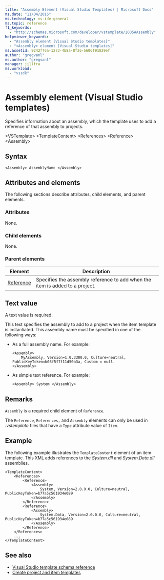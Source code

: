 ```yaml
---
title: "Assembly Element (Visual Studio Templates) | Microsoft Docs"
ms.date: "11/04/2016"
ms.technology: vs-ide-general
ms.topic: reference
f1_keywords:
  - "http://schemas.microsoft.com/developer/vstemplate/2005#Assembly"
helpviewer_keywords:
  - "Assembly element [Visual Studio templates]"
  - "<Assembly> element [Visual Studio templates]"
ms.assetid: 9242f76a-1273-4b8a-8f26-6606f91829ef
author: "gregvanl"
ms.author: "gregvanl"
manager: jillfra
ms.workload:
  - "vssdk"
---
```

# Assembly element (Visual Studio templates)
Specifies information about an assembly, which the template uses to add a reference of that assembly to projects.

 \<VSTemplate>
 \<TemplateContent>
 \<References>
 \<Reference>
 \<Assembly>

## Syntax

```
<Assembly> AssemblyName </Assembly>
```

## Attributes and elements
 The following sections describe attributes, child elements, and parent elements.

### Attributes
 None.

### Child elements
 None.

### Parent elements

|Element|Description|
|-------------|-----------------|
|[Reference](../extensibility/reference-element-visual-studio-templates.md)|Specifies the assembly reference to add when the item is added to a project.|

## Text value
 A text value is required.

 This text specifies the assembly to add to a project when the item template is instantiated. This assembly name must be specified in one of the following ways:

- As a full assembly name. For example:

    ```
    <Assembly>
        MyAssembly, Version=1.0.3300.0, Culture=neutral, PublicKeyToken=b03f5f7f11d50a3a, Custom = null.
    </Assembly>
    ```

- As simple text reference. For example:

    ```
    <Assembly> System </Assembly>
    ```

## Remarks
 `Assembly` is a required child element of `Reference`.

 The `Reference`, `References,` and `Assembly` elements can only be used in *.vstemplate* files that have a `Type` attribute value of `Item`.

## Example
 The following example illustrates the `TemplateContent` element of an item template. This XML adds references to the *System.dll* and *System.Data.dll* assemblies.

```
<TemplateContent>
    <References>
        <Reference>
            <Assembly>
                System, Version=2.0.0.0, Culture=neutral, PublicKeyToken=b77a5c561934e089
            </Assembly>
        </Reference>
        <Reference>
            <Assembly>
                System.Data, Version=2.0.0.0, Culture=neutral, PublicKeyToken=b77a5c561934e089
            </Assembly>
        </Reference>
    </References>
    ...
</TemplateContent>
```

## See also
- [Visual Studio template schema reference](../extensibility/visual-studio-template-schema-reference.md)
- [Create project and item templates](../ide/creating-project-and-item-templates.md)